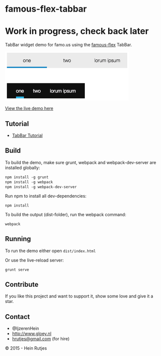 famous-flex-tabbar
==========

# Work in progress, check back later

TabBar widget demo for famo.us using the [famous-flex](https://github.com/IjzerenHein/famous-flex) TabBar.

![Screenshot](screenshot.gif)


[View the live demo here](https://rawgit.com/IjzerenHein/famous-flex-tabbar/master/dist/index.html)


## Tutorial

-	[TabBar Tutorial](./tutorial/TabBar.md)


## Build

To build the demo, make sure grunt, webpack and webpack-dev-server are installed globally:

```
npm install -g grunt
npm install -g webpack
npm install -g webpack-dev-server
```

Run npm to install all dev-dependencies:

```
npm install
```

To build the output (dist-folder), run the webpack command:

```
webpack
```


## Running

To run the demo either open `dist/index.html`

Or use the live-reload server:

```
grunt serve
```


## Contribute

If you like this project and want to support it, show some love
and give it a star.


## Contact
- 	@IjzerenHein
- 	http://www.gloey.nl
- 	hrutjes@gmail.com (for hire)

© 2015 - Hein Rutjes
